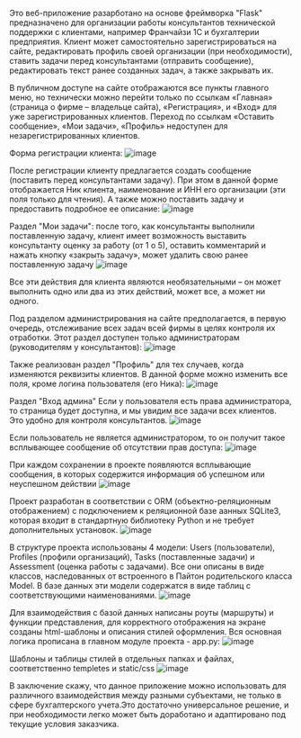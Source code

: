Это веб-приложение разарботано на основе фреймворка "Flask" предназначено для организации работы консультантов технической поддержки с клиентами, например Франчайзи 1С и бухгалтерии предприятия.
Клиент может самостоятельно зарегистрироваться на сайте, редактировать профиль своей организации (при необходимости), ставить задачи перед консультантами (отправить сообщение), редактировать текст ранее созданных задач, а также закрывать их.

В публичном доступе на сайте отображаются все пункты главного меню, но технически можно перейти только по ссылкам «Главная» (страница о фирме – владельце сайта),  «Регистрация», и «Вход» для уже зарегистрированных клиентов. Переход по ссылкам «Оставить сообщение», «Мои задачи», «Профиль» недоступен для незарегистрированных клиентов.

Форма регистрации клиента:
![image](https://github.com/user-attachments/assets/7195508e-6bb0-47f8-a27d-5ce474121a1c)

После регистрации клиенту предлагается создать сообщение (поставить перед консультантами задачу). При этом в данной форме отображается Ник клиента, наименование и ИНН его организации (эти поля только для чтения). А также можно поставить задачу и предоставить подробное ее описание:
![image](https://github.com/user-attachments/assets/41d6a990-5f5a-4ee4-b5e0-421f86f4613b)

Раздел "Мои задачи": после того, как консультанты выполнили поставленную задачу, клиент имеет возможность выставить консультанту оценку за работу (от 1 о 5), оставить комментарий и нажать кнопку «закрыть задачу», может удалить свою ранее поставленную задачу
![image](https://github.com/user-attachments/assets/60da4260-bad5-4398-8d76-50672619ceac)

Все эти действия для клиента являются необязательными – он может выполнить одно или два из этих действий, может все, а может ни одного.

Под разделом администрирования на сайте предполагается, в первую очередь, отслеживание всех задач всей фирмы в целях контроля их отработки. Этот раздел доступен только администраторам (руководителям у консультантов): 
![image](https://github.com/user-attachments/assets/6b8a3661-55bc-4e6b-8895-45da98dd2a1a)

Также реализован раздел "Профиль" для тех случаев, когда изменяются реквизиты клиентов. В данной форме можно изменить все поля, кроме логина пользователя (его Ника):
![image](https://github.com/user-attachments/assets/be9a7b31-bc38-4ac1-b875-5b3a52badab1)

Раздел "Вход админа" Если у пользователя есть права администратора, то страница будет доступна, и мы увидим все задачи всех клиентов. Это удобно для контроля консультантов.
![image](https://github.com/user-attachments/assets/55383b16-c01c-475d-95b7-ea2a2b3b0a87)

Если пользователь не является администратором, то он получит такое всплывающее сообщение об отсутствии прав доступа:
![image](https://github.com/user-attachments/assets/cb34d667-bd95-4939-afc3-de5e927a5d83)

При каждом сохранении в проекте появляются всплывающие сообщения, в которых содержится информация об успешном или неуспешном действии
![image](https://github.com/user-attachments/assets/0babca4b-b736-44e2-9a61-b80687bb1a05)

Проект разработан в соответствии с ORM (объектно-реляционным отображением) с подключением к реляционной базе аанных SQLite3, которая входит в стандартную библиотеку Python и не требует дополнительных установок.
![image](https://github.com/user-attachments/assets/a67e350e-319f-4c65-a8be-95cb04900b39)

В структуре проекта использованы 4 модели: Users (пользователи), Profiles (профили организаций), Tasks (поставленные задачи) и Assessment (оценка работы с задачами). Все они описаны в виде классов, наследованных от встроенного в Пайтон родительского класса Model. В базе данных эти модели содержатся в виде таблиц с соответствующими наименованиями. 
![image](https://github.com/user-attachments/assets/bfcfc481-0ffd-4319-b564-36b8ee3ed969)

Для взаимодействия с базой данных написаны роуты (маршруты) и функции представления, для корректного отображения на экране созданы html-шаблоны и описания стилей оформления.
Вся основная логика прописана в главном модуле проекта - app.py:
![image](https://github.com/user-attachments/assets/6fe45478-fb8b-4335-a80f-a084077b9c6d)

Шаблоны и таблицы стилей в отдельных папках и файлах, соответственно templetes и static/css
![image](https://github.com/user-attachments/assets/de020012-f547-48d7-b2ed-4c5af089bbca)

В заключение скажу, что данное приложение можно использовать для различного взаимодействия между разными субъектами, не только в сфере бухгалтерского учета.Это достаточно универсальное решение, и при необходимости легко может быть доработано и адаптировано под текущие условия заказчика.
